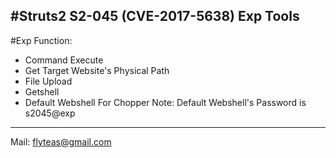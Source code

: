 
#Struts2 S2-045 (CVE-2017-5638) Exp Tools
---
#Exp Function:
-  Command Execute
-  Get Target Website's Physical Path
-  File Upload
-  Getshell
-  Default Webshell For Chopper
Note: Default Webshell's Password is s2045@exp

---
Mail: flyteas@gmail.com